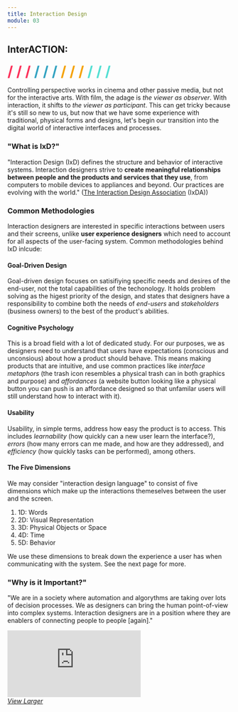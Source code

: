 ```yaml
---
title: Interaction Design
module: 03
---
```


## InterACTION:
<span style="color: #FC315A; font-size: xx-large; font-weight: bold">/ / / </span>
<span style="color: #33A3C1; font-size: xx-large; font-weight: bold">/ / / </span>
<span style="color: #F5A205; font-size: xx-large; font-weight: bold">/ / / </span>
<span style="color: #53DFD3; font-size: xx-large; font-weight: bold">/ / /</span>

Controlling perspective works in cinema and other passive media, but not for the interactive arts. With film, the adage is _the viewer as observer_. With interaction, it shifts to _the viewer as participant_. This can get tricky because it's still so new to us, but now that we have some experience with traditional, physical forms and designs, let's begin our transition into the digital world of interactive interfaces and processes.

### "What is IxD?"

"Interaction Design (IxD) defines the structure and behavior of interactive systems. Interaction designers strive to **create meaningful relationships between people and the products and services that they use**, from computers to mobile devices to appliances and beyond. Our practices are evolving with the world." ([The Interaction Design Association](http://www.ixda.org/about/ixda-mission) (IxDA))


### Common Methodologies

Interaction designers are interested in specific interactions between users and their screens, unlike **user experience designers** which need to account for all aspects of the user-facing system. Common methodologies behind IxD inlcude:

#### Goal-Driven Design

Goal-driven design focuses on satisifiying specific needs and desires of the end-user, not the total capabilities of the techonology. It holds problem solving as the higest priority of the design, and states that designers have a responsibility to combine both the needs of _end-users_ and _stakeholders_ (business owners) to the best of the product's abilities.


#### Cognitive Psychology

This is a broad field with a lot of dedicated study. For our purposes, we as designers need to understand that users have expectations (conscious and unconsious) about how a product should behave. This means making products that are intuitive, and use common practices like _interface metaphors_ (the trash icon resembles a physical trash can in both graphics and purpose) and _affordances_ (a website button looking like a physical button you can push is an affordance designed so that unfamilar users will still understand how to interact with it).


#### Usability

Usability, in simple terms, address how easy the product is to access. This includes _learnability_ (how quickly can a new user learn the interface?), _errors_ (how many errors can me made, and how are they addressed), and _efficiency_ (how quickly tasks can be performed), among others.


#### The Five Dimensions

We may consider "interaction design language" to consist of five dimensions which make up the interactions themeselves between the user and the screen.

1. 1D: Words
2. 2D: Visual Representation
3. 3D: Physical Objects or Space
4. 4D: Time
5. 5D: Behavior

We use these dimensions to break down the experience a user has when communicating with the system. See the next page for more.


### "Why is it Important?"

"We are in a society where automation and algorythms are taking over lots of decision processes. We as designers can bring the human point-of-view into complex systems. Interaction designers are in a position where they are enablers of connecting people to people [again]."

<div class="embed-responsive embed-responsive-16by9"><iframe class="embed-responsive-item" src="https://player.vimeo.com/video/237360301?color=FC315A&title=0&byline=0&portrait=0" frameborder="0" allowfullscreen></iframe></div>
<p style="margin: 0"><a href="https://player.vimeo.com/video/237360301?color=FC315A&title=0&byline=0&portrait=0" target="_blank"><i>View Larger</i></a></p>
